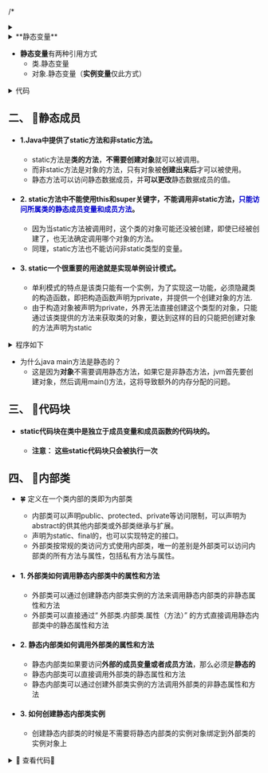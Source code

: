 /*
<details>
<summary></summary>
```java

```
</details>
*/
## Java中static关键字主要作用有四：
 - Static成员变量
 - Static成员方法
 - Static代码块
 - Static内部类

## 一、 &#127800;成员变量

- Java类分为两种static修饰的静态变量、无static修饰的实例变量。
- 静态变量可以用于引用所有对象的公共属性如：公司名称，所在大学名称。
	- 静态属性被共享给所有对象，成为全局变量，使用同一块内存，每次实例化都需加载一次。
	- 实例变量实例化时**仅加载一次**，分配内存后每个对象保留其副本，单独存储，所以每个对象实例变量的改变不会影响其他对象。
	- 静态变量可使程序存储器高效(即它**节省内存**)。
	- 静态变量属于类，在内存中只有**一个复制**，只要静态变量被加载，这个静态变量就会被分配空间。
<details>
<summary>**实例变量**</summary>

```java
class Counter {
    int count = 0;	//实例变量

    Counter() {
        count++;
        System.out.println(count);
    }

    public static void main(String args[]) {
        Counter c1 = new Counter();
        Counter c2 = new Counter();
        Counter c3 = new Counter();
    }
}

```
结果如下：
```java
1
1 //此1不是没变，而是获取新的内存，从0 -> 1
1
// 即类加载时不分配内存，在实例化对象时，每个对象的实例变量会得到一个副本，获取新的内存。
```

</details>
<details>
<summary>**静态变量**</summary>

```java
class Counter2 {
    static int count = 0;// will get memory only once and retain its value

    Counter2() {
        count++;
        System.out.println(count);
    }

    public static void main(String args[]) {

        Counter2 c1 = new Counter2();
        Counter2 c2 = new Counter2();
        Counter2 c3 = new Counter2();

    }
}
```
结果如下：
```java
1
2 
3
// 即类加载时就会分配内存，在每次实例化对象时，都要访问一下该静态变量的唯一分配的内存。
```

</details>


- **静态变量**有两种引用方式
	- 类.静态变量
	- 对象.静态变量（**实例变量**仅此方式）

<details>
<summary>代码</summary>

```java
public class Counter {
    static int count = 0;
    int temp = 100;

    Counter(){
        count++;
        System.out.println(count);
    }

    public static void main(String[] args){
        Counter c1 = new Counter();
//        System.out.println(count);
        System.out.println(Counter.count);
        System.out.println(c1.count);
        System.out.println(c1.temp);

    }
}

```
</details>

## 二、 &#127800;静态成员 
- #### 1.Java中提供了static方法和非static方法。
	- static方法是**类的方法**，**不需要创建对象**就可以被调用。
	- 而非static方法是对象的方法，只有对象被**创建出来后**才可以被使用。
	- 静态方法可以访问静态数据成员，并**可以更改**静态数据成员的值。


- #### 2. static方法中**不能使用this和super关键字**，**不能调用非static方法**，<font color="0000cc">**只能访问所属类的静态成员变量和成员方法**</font>。
	- 因为当static方法被调用时，这个类的对象可能还没被创建，即使已经被创建了，也无法确定调用哪个对象的方法。
	- 同理，static方法也不能访问非static类型的变量。


- #### 3. static一个很重要的用途就是实现单例设计模式。
	- 单利模式的特点是该类只能有一个实例，为了实现这一功能，必须隐藏类的构造函数，即把构造函数声明为private，并提供一个创建对象的方法.
	- 由于构造对象被声明为private，外界无法直接创建这个类型的对象，只能通过该类提供的方法来获取类的对象，要达到这样的目的只能把创建对象的方法声明为static


 <details>
 <summary>程序如下</summary>

 ```java
     class Singleton{
    	private static Singleton instance=null;
    	private Singleton(){}
    	public static Singleton getInstance(){
    		if(instance==null){
    			instance=new Singleton();
    		}
    		return instance;
    	}
    }
 ```
 </details>

- 为什么java main方法是静态的？
	- 这是因为**对象**不需要调用静态方法，如果它是非静态方法，jvm首先要创建对象，然后调用main()方法，这将导致额外的内存分配的问题。


## 三、 &#127800;代码块

- #### static代码块在类中是独立于成员变量和成员函数的代码块的。
	- **注意： 这些static代码块只会被执行一次**

## 四、 &#127800;内部类
- &#127808; 定义在一个类内部的类即为内部类
	- 内部类可以声明public、protected、private等访问限制，可以声明为abstract的供其他内部类或外部类继承与扩展。
	- 声明为static、final的，也可以实现特定的接口。
	- 外部类按常规的类访问方式使用内部类，唯一的差别是外部类可以访问内部类的所有方法与属性，包括私有方法与属性。
- #### 1. 外部类如何调用静态内部类中的属性和方法
	- 外部类可以通过创建静态内部类实例的方法来调用静态内部类的非静态属性和方法
	- 外部类可以直接通过“ 外部类.内部类.属性（方法）” 的方式直接调用静态内部类中的静态属性和方法
- #### 2. 静态内部类如何调用外部类的属性和方法
	- 静态内部类如果要访问**外部的成员变量或者成员方法**，那么必须是**静态的**
	- 静态内部类可以直接调用外部类的静态属性和方法
	- 静态内部类可以通过创建外部类实例的方法调用外部类的非静态属性和方法

- #### 3. 如何创建静态内部类实例
	- 创建静态内部类的时候是不需要将静态内部类的实例对象绑定到外部类的实例对象上

<details>
<summary>&#127879; 查看代码&#127879;</summary>

```java

public class Static_Class {
    // 一个实例变量一个静态变量
    // An instance variable ，A static variable
    private int a;
    private static int b{}

    //一个静态方法，一个非静态方法
    //A static method, a non-static method
    public static void say(){}

    public void test(){
        // 在外部类中调用内部类的属性和方法
        Static_Class.Inner.c = 1; // 可以通过静态内部类的全类名来调用静态内部类的静态属性（外部类名.静态内部类名.属性）
        Static_Class.Inner.go(); // 可以通过静态内部类的全类名来调用静态内部类的静态方法（外部类名.静态内部类名.方法）
        // Outer.Inner.walk(); //不能通过类静态内部类的全类名来调用内部类的非静态属性和方法
        Inner inner = new Inner(); //可以通过创建内部类实例来调用静态内部类的非静态属性和方法
        inner.d = 1;
        inner.walk();
    }

    //静态内部类
    //Static internal class
    public static class Inner{
        static int c;
        int d;

        // 一个匿名代码块、一个静态代码块
        //An anonymous block of code, a static block of code
        {}
        static{}

        //A static method, a non-static method
        public static void go(){}
        public void walk(){
            // 在静态内部类中调用外部类的属性和方法
            int f = b; // 可以直接调用外部类的静态属性
            say(); // 可以直接调用外部类的静态方法
            // int e = a; 直接调用外部类的非静态属性出错编译出错
            // test(); 直接调用外部类的非静态方法时编译出错
            Static_Class outer = new Static_Class();
            int e = outer.a; // 可以通过创建外部类实例来调用外部类的非静态属性
            outer.test(); // 可以通过创建外部类实例来调用外部类的非静态方法
        }
    }
}

```
</details>